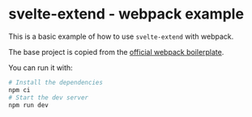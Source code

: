# svelte-extend - webpack example

This is a basic example of how to use `svelte-extend` with webpack.

The base project is copied from the [official webpack boilerplate](https://github.com/zhanbohui/svelte-webpack-boilerplate).

You can run it with:

```bash
# Install the dependencies
npm ci
# Start the dev server
npm run dev
```
